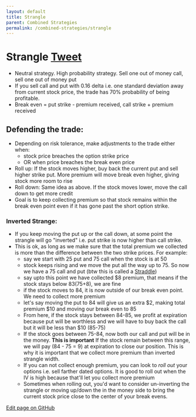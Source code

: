 ```yaml
---
layout: default
title: Strangle
parent: Combined Strategies
permalink: /combined-strategies/strangle
---
```

# Strangle <a href="https://twitter.com/share?ref_src=twsrc%5Etfw" class="twitter-share-button" data-text="Quick reference guide for Strangle Option Strategy #optionstrategy via #optionnotes" data-url="http://optionnotes.com/combined-strategies/strangle" data-related="" data-show-count="false">Tweet</a><script async src="https://platform.twitter.com/widgets.js" charset="utf-8"></script>

- Neutral strategy. High probability strategy. Sell one out of money call, sell one out of money put
- If you sell call and put with 0.16 delta i.e. one standard deviation away from current stock price, the trade has 70% probability of being profitable.
- Break even = put strike - premium received, call strike + premium received

## Defending the trade:

- Depending on risk tolerance, make adjustments to the trade either when:
    - stock price breaches the option strike price 
    - OR when price breaches the break even price
- Roll up: If the stock moves higher, buy back the current put and sell higher strike put. More premium will move break even higher, giving stock more room to rise
- Roll down: Same idea as above. If the stock moves lower, move the call down to get more credit
- Goal is to keep collecting premium so that stock remains within the break even point even if it has gone past the short option strike.

### Inverted Strange:
- If you keep moving the put up or the call down, at some point the strangle will go "inverted" i.e. put strike is now higher than call strike.
- This is ok, as long as we make sure that the total premium we collected is more than the difference between the two strike prices. For example:
    - say we start with 25 put and 75 call when the stock is at 50
    - stock keeps rising and we move the put all the way up to 75. So now we have a 75 call and put (btw this is called a [Straddle](combined-strategies/straddle))
    - say upto this point we have collected $8 premium, that means if the stock stays below 83(75+8), we are fine
    - if the stock moves to 84, it is now outside of our break even point. We need to collect more premium
    - let's say moving the put to 84 will give us an extra $2, making total premium $10 and moving our break even to 85
    - From here, if the stock stays between 84-85, we profit at expiration because put will be worthless and we will have to buy back the call but it will be less than $10 (85-75)
    - If the stock goes between 75-84, now both our call and put will be in the money. **This is important** If the stock remain between this range, we will pay (84 - 75 = 9) at expiration to close our position. This is why it is important that we collect more premium than inverted strangle width.
    - If you can not collect enough premium, you can look to *roll out* your options i.e. sell farther dated options. It is good to roll out when the IV is high because that'll let you collect more premium
    - Sometimes when rolling out, you'd want to consider un-inverting the strangle or moving up/down the in the money side to bring the current stock price close to the center of your break evens.

<a href="https://github.com/navdeepsekhon/options/blob/master/combined-strategies/strangle.md">Edit page on GitHub</a>